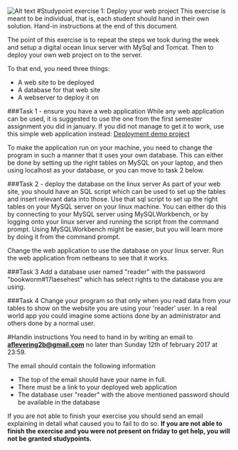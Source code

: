 ![Alt text](../img/lotussm.png)
#Studypoint exercise 1: Deploy your web project
This exercise is meant to be individual, that is, each student should hand in their own solution.
Hand-in instructions at the end of this document.

The point of this exercise is to repeat the steps we took during the week and setup a digital ocean linux server with MySql and Tomcat. Then to deploy your own web project on to the server.

To that end, you need three things:

* A web site to be deployed 
* A database for that web site
* A webserver to deploy it on

###Task 1 - ensure you have a web application
While any web application can be used, it is suggested to use the one from the first semester assignment you did in january. If you did not manage to get it to work, use this simple web application instead: [Deployment demo project](../demo/webdeploydemo)  

To make the application run on your machine, you need to change the program in such a manner that it uses your own database. This can either be done by setting up the right tables on MySQL on your laptop, and then using localhost as your database, or you can move to task 2 below.

###Task 2 - deploy the database on the linux server
As part of your web site, you should have an SQL script which can be used to set up the tables and insert relevant data into those. Use that sql script to set up the right tables on your MySQL server on your linux machine. You can either do this by connecting to your MySQL server using MySQLWorkbench, or by logging onto your linux server and running the script from the command prompt. Using MySQLWorkbench might be easier, but you will learn more by doing it from the command prompt.

Change the web application to use the database on your linux server. Run the web application from netbeans to see that it works.

###Task 3
Add a database user named "reader" with the password "bookworm#17laesehest" which has select rights to the database you are using.

###Task 4
Change your program so that only when you read data from your tables to show on the website you are using your 'reader' user. In a real world app you could imagine some actions done by an administrator and others done by a normal user.


#Handin instructions
You need to hand in by writing an email to **aflevering2b@gmail.com** no later than Sunday 12th of february 2017 at 23:59.

The email should contain the following information

* The top of the email should have your name in full.
* There must be a link to your deployed web application
* The database user "reader" with the above mentioned password should be available in the database

If you are not able to finish your exercise you should send an email explaining in detail what caused you to fail to do so. **If you are not able to finish the exercise and you were not present on friday to get help, you will not be granted studypoints.**

